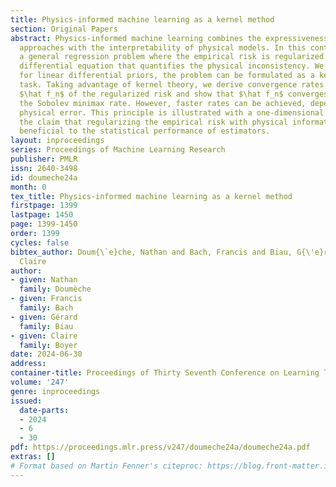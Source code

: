 ```yaml
---
title: Physics-informed machine learning as a kernel method
section: Original Papers
abstract: Physics-informed machine learning combines the expressiveness of data-based
  approaches with the interpretability of physical models. In this context, we consider
  a general regression problem where the empirical risk is regularized by a partial
  differential equation that quantifies the physical inconsistency. We prove that
  for linear differential priors, the problem can be formulated as a kernel regression
  task. Taking advantage of kernel theory, we derive convergence rates for the minimizer
  $\hat f_n$ of the regularized risk and show that $\hat f_n$ converges at least at
  the Sobolev minimax rate. However, faster rates can be achieved, depending on the
  physical error. This principle is illustrated with a one-dimensional example, supporting
  the claim that regularizing the empirical risk with physical information can be
  beneficial to the statistical performance of estimators.
layout: inproceedings
series: Proceedings of Machine Learning Research
publisher: PMLR
issn: 2640-3498
id: doumeche24a
month: 0
tex_title: Physics-informed machine learning as a kernel method
firstpage: 1399
lastpage: 1450
page: 1399-1450
order: 1399
cycles: false
bibtex_author: Doum{\`e}che, Nathan and Bach, Francis and Biau, G{\'e}rard and Boyer,
  Claire
author:
- given: Nathan
  family: Doumèche
- given: Francis
  family: Bach
- given: Gérard
  family: Biau
- given: Claire
  family: Boyer
date: 2024-06-30
address:
container-title: Proceedings of Thirty Seventh Conference on Learning Theory
volume: '247'
genre: inproceedings
issued:
  date-parts:
  - 2024
  - 6
  - 30
pdf: https://proceedings.mlr.press/v247/doumeche24a/doumeche24a.pdf
extras: []
# Format based on Martin Fenner's citeproc: https://blog.front-matter.io/posts/citeproc-yaml-for-bibliographies/
---
```

